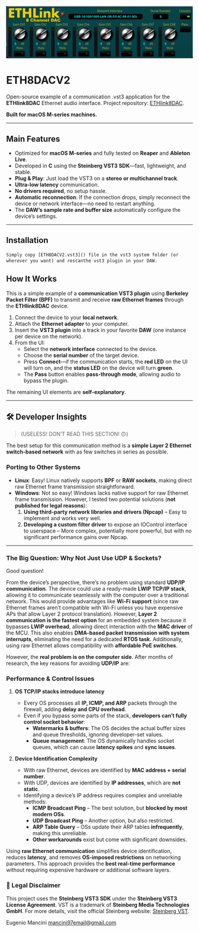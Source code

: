 ![snapshot](https://github.com/eman8388/ETH8DACV2/blob/main/screenshot/Screenshot%202025-03-30%20alle%2016.07.39.png)

# ETH8DACV2

Open-source example of a communication .vst3 application for the **ETHlink8DAC** Ethernet audio interface. 
Project repository: [ETHlink8DAC](https://github.com/eman8388/ETHlink8DAC).

**Built for macOS M-series machines.**

---

## Main Features

- Optimized for **macOS M-series** and fully tested on **Reaper** and **Ableton Live**.
- Developed in **C** using the **Steinberg VST3 SDK**—fast, lightweight, and stable.
- **Plug & Play**: Just load the VST3 on a **stereo or multichannel track**.
- **Ultra-low latency** communication.
- **No drivers required**, no setup hassle.
- **Automatic reconnection**: If the connection drops, simply reconnect the device or network interface—no need to restart anything.
- The **DAW’s sample rate and buffer size** automatically configure the device’s settings.

---

## Installation 

    Simply copy [ETH8DACV2.vst3]() file in the vst3 system folder (or wherever you want) and rescanthe vst3 plugin in your DAW. 

## How It Works

This is a simple example of a **communication VST3 plugin** using **Berkeley Packet Filter (BPF)** to transmit and receive **raw Ethernet frames** through the **ETHlink8DAC** device.

1. Connect the device to your **local network**.
2. Attach the **Ethernet adapter** to your computer.
3. Insert the **VST3 plugin** into a track in your favorite **DAW** (one instance per device on the network).
4. From the UI:
   - Select the **network interface** connected to the device.
   - Choose the **serial number** of the target device.
   - Press **Connect**—if the communication starts, the **red LED** on the UI will turn on, and the **status LED** on the device will turn **green**.
   - The **Pass** button enables **pass-through mode**, allowing audio to bypass the plugin.

The remaining UI elements are **self-explanatory**.

---

## 🛠️ Developer Insights

> (USELESS! DON’T READ THIS SECTION! 🙃)

The best setup for this communication method is a **simple Layer 2 Ethernet switch-based network** with as few switches in series as possible.

### Porting to Other Systems

- **Linux**: Easy! Linux natively supports **BPF** or **RAW sockets**, making direct raw Ethernet frame transmission straightforward.
- **Windows**: Not so easy! Windows lacks native support for raw Ethernet frame transmission. However, I tested two potential solutions (**not published for legal reasons**):
  1. **Using third-party network libraries and drivers (Npcap)** – Easy to implement and works very well.
  2. **Developing a custom filter driver** to expose an IOControl interface to userspace – More complex, potentially more powerful, but with no significant performance gains over Npcap.

---

### The Big Question: **Why Not Just Use UDP & Sockets?**

Good question! 

From the device’s perspective, there’s no problem using standard **UDP/IP communication**. The device could use a ready-made **LWIP TCP/IP stack**, allowing it to communicate seamlessly with the computer over a traditional network. This would provide advantages like **Wi-Fi support** (since raw Ethernet frames aren’t compatible with Wi-Fi unless you have expensive APs that allow Layer 2 protocol translation). However, **Layer 2 communication is the fastest option** for an embedded system because it bypasses **LWIP overhead**, allowing direct interaction with the **MAC driver** of the MCU. This also enables **DMA-based packet transmission with system interrupts**, eliminating the need for a dedicated **RTOS task**. Additionally, using raw Ethernet allows compatibility with **affordable PoE switches**.

However, the **real problem is on the computer side**. After months of research, the key reasons for avoiding **UDP/IP** are:

### Performance & Control Issues

1. **OS TCP/IP stacks introduce latency**
   - Every OS processes all **IP, ICMP, and ARP** packets through the firewall, adding **delay and CPU overhead**.
   - Even if you bypass some parts of the stack, **developers can’t fully control socket behavior**:
     - **Watermarks & buffers**: The OS decides the actual buffer sizes and queue thresholds, ignoring developer-set values.
     - **Queue management**: The OS dynamically handles socket queues, which can cause **latency spikes** and **sync issues**.

2. **Device Identification Complexity**
   - With raw Ethernet, devices are identified by **MAC address + serial number**.
   - With UDP, devices are identified by **IP addresses**, which are **not static**.
   - Identifying a device’s IP address requires complex and unreliable methods:
     - **ICMP Broadcast Ping** – The best solution, but **blocked by most modern OSs**.
     - **UDP Broadcast Ping** – Another option, but also restricted.
     - **ARP Table Query** – OSs update their ARP tables **infrequently**, making this unreliable.
     - **Other workarounds** exist but come with significant downsides.


Using **raw Ethernet communication** simplifies device identification, reduces **latency**, and removes **OS-imposed restrictions** on networking parameters. This approach provides the **best real-time performance** without requiring expensive hardware or additional software layers.


### 📜 Legal Disclaimer

This project uses the **Steinberg VST3 SDK** under the **Steinberg VST3 License Agreement**. 
VST is a trademark of **Steinberg Media Technologies GmbH**.
For more details, visit the official Steinberg website: [Steinberg VST](https://www.steinberg.net/en/company/developer.html).


Eugenio Mancini 
mancini97email@gmail.com







